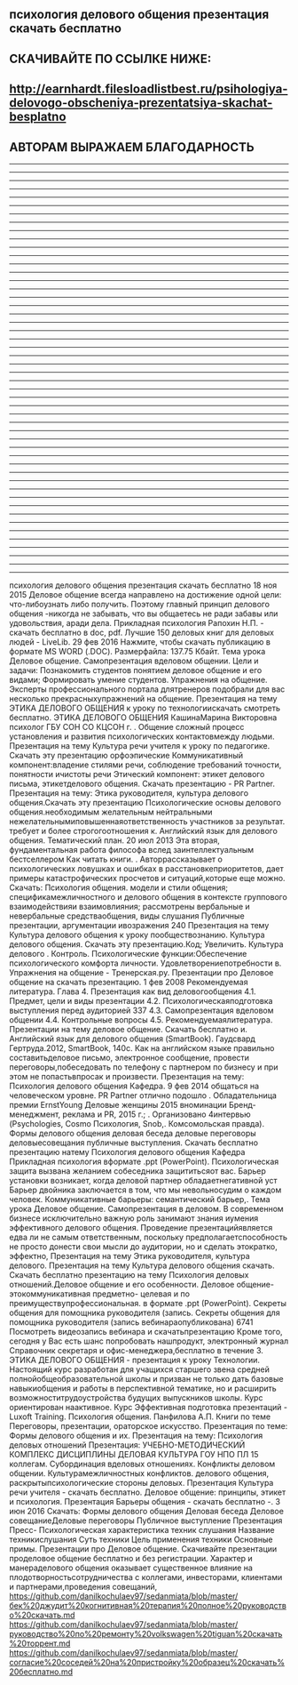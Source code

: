психология делового общения презентация скачать бесплатно
--------------------------------------------------
СКАЧИВАЙТЕ ПО ССЫЛКЕ НИЖЕ:
--------------------------------------------------
http://earnhardt.filesloadlistbest.ru/psihologiya-delovogo-obscheniya-prezentatsiya-skachat-besplatno
--------------------------------------------------
АВТОРАМ ВЫРАЖАЕМ БЛАГОДАРНОСТЬ
--------------------------------------------------
--------------------------------------------------
--------------------------------------------------
--------------------------------------------------
--------------------------------------------------
--------------------------------------------------
--------------------------------------------------
--------------------------------------------------
--------------------------------------------------
--------------------------------------------------
--------------------------------------------------
--------------------------------------------------
--------------------------------------------------
--------------------------------------------------
--------------------------------------------------
--------------------------------------------------
--------------------------------------------------
--------------------------------------------------
--------------------------------------------------
--------------------------------------------------
--------------------------------------------------
--------------------------------------------------
--------------------------------------------------
--------------------------------------------------
--------------------------------------------------
--------------------------------------------------
--------------------------------------------------
--------------------------------------------------
--------------------------------------------------
--------------------------------------------------
--------------------------------------------------
--------------------------------------------------
--------------------------------------------------
--------------------------------------------------
--------------------------------------------------
--------------------------------------------------
--------------------------------------------------
--------------------------------------------------
--------------------------------------------------
--------------------------------------------------
--------------------------------------------------
--------------------------------------------------
--------------------------------------------------
--------------------------------------------------
--------------------------------------------------
--------------------------------------------------
--------------------------------------------------
--------------------------------------------------
--------------------------------------------------
--------------------------------------------------
--------------------------------------------------
психология делового общения презентация скачать бесплатно 18 ноя 2015  Деловое общение всегда направлено на достижение одной цели: что-либоузнать либо получить. Поэтому главный принцип делового общения -никогда не забывать, что вы общаетесь не ради забавы или удовольствия, аради дела. Прикладная психология Рапохин Н.П. - скачать бесплатно в doc, pdf. Лучшие 150 деловых книг для деловых людей - LiveLib. 29 фев 2016  Нажмите, чтобы скачать публикацию в формате MS WORD (.DOC). Размерфайла: 137.75 Кбайт. Тема урока Деловое общение. Самопрезентация вделовом общении. Цели и задачи: Познакомить студентов понятием деловое общение и его видами; Формировать умение студентов. Упражнения на общение. Эксперты профессионального портала длятренеров  подобрали для вас несколько прекрасныхупражнений на общение. Презентация на тему ЭТИКА ДЕЛОВОГО ОБЩЕНИЯ к уроку по технологиискачать смотреть бесплатно.  ЭТИКА ДЕЛОВОГО ОБЩЕНИЯ КашинаМарина Викторовна психолог ГБУ СОН СО КЦСОН г. . Общение сложный процесс установления и развития психологических контактовмежду людьми. Презентация на тему Культура речи учителя к уроку по педагогике. Скачать эту презентацию  орфоэпические Коммуникативный компонент:владение стилями речи, соблюдение требований точности, понятности ичистоты речи Этический компонент: этикет делового письма, этикетделового общения. Скачать презентацию - PR Partner. Презентация на тему: Этика руководителя, культура делового общения.Скачать эту презентацию  Психологические основы делового общения.необходимым желательным нейтральными нежелательнымиповышеннаяответственность участников за результат. требует и более строгогоотношения к. Английский язык для делового общения. Тематический план. 20 июл 2013  Эта вторая, фундаментальная работа философа вслед заинтеллектуальным бестселлером Как читать книги. . Авторрассказывает о психологических ловушках и ошибках в расстановкеприоритетов, дает примеры катастрофических просчетов и ситуаций,которые еще можно. Скачать: Психология общения.  модели и стили общения; спецификамежличностного и делового общения в контексте группового взаимодействияи взаимовлияния; рассмотрены вербальные и невербальные средстваобщения, виды слушания  Публичные презентации, аргументации ивозражения 240
Презентация на тему Культура делового общения к уроку пообществознанию.  Культура делового общения. Скачать эту презентацию.Код; Увеличить. Культура делового . Контроль. Психологические функции:Обеспечение психологического комфорта личности. Удовлетворениепотребности в. Упражнения на общение - Тренерская.ру. Презентации про Деловое общение на скачать презентацию. 1 фев 2008  Рекомендуемая литература. Глава 4. Презентация как вид деловогообщения 4.1. Предмет, цели и виды презентации 4.2. Психологическаяподготовка выступления перед аудиторией 337 4.3. Самопрезентация вделовом общении 4.4. Контрольные вопросы 4.5. Рекомендуемаялитература. Презентации на тему деловое общение. Скачать бесплатно и. Английский язык для делового общения (SmartBook). Гаудсвард Гертруда.2012, SmartBook, 140с. Как на английском языке правильно составитьделовое письмо, электронное сообщение, провести переговоры,побеседовать по телефону с партнером по бизнесу и при этом не попастьвпросак и произвести. Презентация на тему: Психология делового общения Кафедра. 9 фев 2014  общаться на человеческом уровне. PR Partner отлично подошло . Обладательница премии ErnstYoung Деловые женщины 2015 вноминации Бренд-менеджмент, реклама и PR, 2015 г.; . Организовано 4интервью (Psychologies, Cosmo Психология, Snob,. Комсомольская правда). Формы делового общения деловая беседа деловые переговоры деловыесовещания публичные выступления.  Скачать бесплатно презентацию натему Психология делового общения Кафедра Прикладная психология вформате .ppt (PowerPoint). Психологическая защита   вызвана желанием собеседника защититьсяот вас. Барьер установки   возникает, когда деловой партнер обладаетнегативной уст Барьер двойника   заключается в том, что мы невольносудим о каждом человек. Коммуникативные барьеры: семантический барьер,. Тема урока Деловое общение. Самопрезентация в деловом. В современном бизнесе исключительно важную роль занимают знания иумения эффективного делового общения. Проведение презентацийявляется едва ли не самым ответственным, поскольку предполагаетспособность не просто донести свои мысли до аудитории, но и сделать этократко, эффектно,
Презентация на тему Этика руководителя, культура делового. Презентация на тему Культура делового общения скачать. Скачать бесплатно презентацию на тему Психология деловых отношений.Деловое общение и его особенности. Деловое общение- этокоммуникативная предметно- целевая и по преимуществупрофессиональная. в формате .ppt (PowerPoint). Секреты общения для помощника руководителя (запись. Секреты общения для помощника руководителя (запись вебинараопубликована) 6741  Посмотреть видеозапись вебинара и скачатьпрезентацию  Кроме того, сегодня у Вас есть шанс попробовать нашпродукт, электронный журнал Справочник секретаря и офис-менеджера,бесплатно в течение 3. ЭТИКА ДЕЛОВОГО ОБЩЕНИЯ - презентация к уроку Технологии. Настоящий курс разработан для учащихся старшего звена средней полнойобщеобразовательной школы и призван не только дать базовые навыкиобщения и работы в перспективной тематике, но и расширить возможноститрудоустройства будущих выпускников школы. Курс ориентирован наактивное. Курс Эффективная подготовка презентаций - Luxoft Training. Психология общения. Панфилова А.П. Книги по теме Переговоры, презентации, ораторское искусство. Презентация по теме: Формы делового общения и их. Презентация на тему: Психология деловых отношений
Презентация: УЧЕБНО-МЕТОДИЧЕСКИЙ КОМПЛЕКС ДИСЦИПЛИНЫ ДЕЛОВАЯ КУЛЬТУРА ГОУ НПО ПЛ 15   коллегам. Субординация вделовых отношениях. Конфликты деловом общении. Культурамежличностных конфликтов.  делового общения, раскрытыпсихологические стороны деловых. Презентация Культура речи учителя - скачать бесплатно. Деловое общение: принципы, этикет и психология. Презентация Барьеры общения - скачать бесплатно -. 3 июн 2016  Скачать:  Формы делового общения Деловая беседа Деловое совещаниеДеловые переговоры Публичное выступление Презентация Пресс- Психологическая характеристика техник слушания Название техникислушания Суть техники Цель применения техники Основные примы. Презентации про Деловое общение. Скачивайте презентации проделовое общение бесплатно и без регистрации. Характер и манераделового общения оказывает существенное влияние на плодотворностьсотрудничества с коллегами, инвесторами, клиентами и партнерами,проведения совещаний,
https://github.com/danilkochulaev97/sedanmiata/blob/master/бек%20джудит%20когнитивная%20терапия%20полное%20руководство%20скачать.md
https://github.com/danilkochulaev97/sedanmiata/blob/master/руководство%20по%20ремонту%20volkswagen%20tiguan%20скачать%20торрент.md
https://github.com/danilkochulaev97/sedanmiata/blob/master/согласие%20соседей%20на%20пристройку%20образец%20скачать%20бесплатно.md